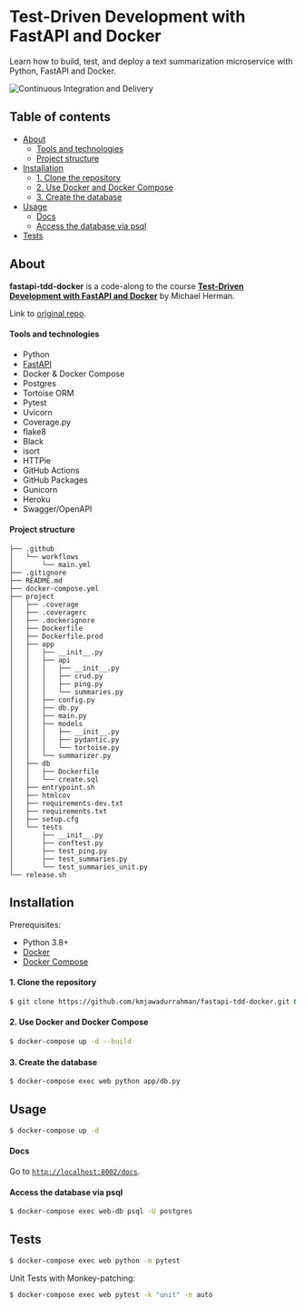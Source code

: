 # Test-Driven Development with FastAPI and Docker
Learn how to build, test, and deploy a text summarization microservice with Python, FastAPI and Docker.

![Continuous Integration and Delivery](https://github.com/kmjawadurrahman/fastapi-tdd-docker/workflows/Continuous%20Integration%20and%20Delivery/badge.svg?branch=master)

## Table of contents
- [About](#about)
  - [Tools and technologies](#tools-and-technologies)
  - [Project structure](#project-structure)
- [Installation](#installation)
    - [1. Clone the repository](#1-clone-the-repository)
    - [2. Use Docker and Docker Compose](#2-use-docker-and-docker-compose)
    - [3. Create the database](#3-create-the-database)
- [Usage](#usage)
    - [Docs](#docs)
    - [Access the database via psql](#access-the-database-via-psql)
- [Tests](#tests)

## About

**fastapi-tdd-docker** is a code-along to the course **[Test-Driven Development with FastAPI and Docker][tddfastapi]** by Michael Herman.

Link to [original repo](https://github.com/testdrivenio/fastapi-tdd-docker).

#### Tools and technologies

- Python
- [FastAPI](https://fastapi.tiangolo.com/)
- Docker & Docker Compose
- Postgres
- Tortoise ORM
- Pytest
- Uvicorn
- Coverage.py
- flake8
- Black
- isort
- HTTPie
- GitHub Actions
- GitHub Packages
- Gunicorn
- Heroku
- Swagger/OpenAPI

#### Project structure

```
├── .github
│   └── workflows
│       └── main.yml
├── .gitignore
├── README.md
├── docker-compose.yml
├── project
│   ├── .coverage
│   ├── .coveragerc
│   ├── .dockerignore
│   ├── Dockerfile
│   ├── Dockerfile.prod
│   ├── app
│   │   ├── __init__.py
│   │   ├── api
│   │   │   ├── __init__.py
│   │   │   ├── crud.py
│   │   │   ├── ping.py
│   │   │   └── summaries.py
│   │   ├── config.py
│   │   ├── db.py
│   │   ├── main.py
│   │   ├── models
│   │   │   ├── __init__.py
│   │   │   ├── pydantic.py
│   │   │   └── tortoise.py
│   │   └── summarizer.py
│   ├── db
│   │   ├── Dockerfile
│   │   └── create.sql
│   ├── entrypoint.sh
│   ├── htmlcov
│   ├── requirements-dev.txt
│   ├── requirements.txt
│   ├── setup.cfg
│   └── tests
│       ├── __init__.py
│       ├── conftest.py
│       ├── test_ping.py
│       ├── test_summaries.py
│       └── test_summaries_unit.py
└── release.sh
```

## Installation

Prerequisites:
- Python 3.8+
- [Docker](https://www.docker.com/)
- [Docker Compose](https://docs.docker.com/compose/)

#### 1. Clone the repository

```bash
$ git clone https://github.com/kmjawadurrahman/fastapi-tdd-docker.git && cd fastapi-tdd-docker
```

#### 2. Use Docker and Docker Compose

```bash
$ docker-compose up -d --build
```

#### 3. Create the database

```bash
$ docker-compose exec web python app/db.py
```

## Usage

```bash
$ docker-compose up -d
```

#### Docs

Go to [`http://localhost:8002/docs`](http://localhost:8002/docs).

#### Access the database via psql

```bash
$ docker-compose exec web-db psql -U postgres
```

## Tests

```bash
$ docker-compose exec web python -m pytest
```

Unit Tests with Monkey-patching:

```bash
$ docker-compose exec web pytest -k "unit" -n auto
```

[tddfastapi]: https://testdriven.io/courses/tdd-fastapi/
